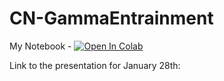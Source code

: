 # CN-GammaEntrainment

My Notebook - [![Open In Colab](https://colab.research.google.com/assets/colab-badge.svg)](https://colab.research.google.com/github/EugOT/CN-GammaEntrainment/blob/tEdwald/CN-GammaEntrainment.ipynb)

Link to the presentation for January 28th: 
